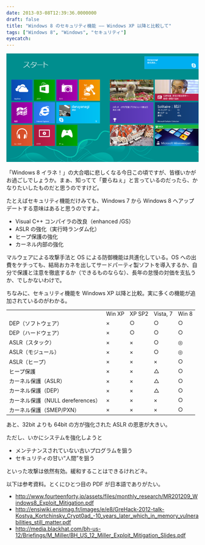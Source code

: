 ```yaml
---
date: 2013-03-08T12:39:36.0000000
draft: false
title: "Windows 8 のセキュリティ機能 ―― Windows XP 以降と比較して"
tags: ["Windows 8", "Windows", "セキュリティ"]
eyecatch: 
---
```

<p><span itemscope itemtype="http://schema.org/Photograph"><img src="20130610230039.png" alt="f:id:daruyanagi:20130610230039p:plain" title="f:id:daruyanagi:20130610230039p:plain" class="hatena-fotolife" itemprop="image"></span></p><p>「Windows 8 イラネ！」の大合唱に悲しくなる今日この頃ですが、皆様いかがお過ごしでしょうか。まぁ、知ってて「要らねぇ」と言っているのだったら、かなりたいしたものだと思うのですけど。</p><p>たとえばセキュリティ機能だけみても、Windows 7 から Windows 8 へアップデートする意味はあると思うのですよ。</p>

<ul>
<li>Visual C++ コンパイラの改良（enhanced /GS）</li>
<li>ASLR の強化（実行時ランダム化）</li>
<li>ヒープ保護の強化</li>
<li>カーネル内部の強化</li>
</ul><p>マルウェアによる攻撃手法と OS による防御機能は共進化している。OS への出費をケチっても、結局おカネを出してサードパーティ製ソフトを導入するか、自分で保護と注意を徹底するか（できるものならな）、長年の怠慢の対価を支払うか、でしかないわけで。</p><p>ちなみに、セキュリティ機能を Windows XP 以降と比較。実に多くの機能が追加されているのがわかる。</p>

<table>
<tr>
<td></td>
<td>Win XP</td>
<td>XP SP2</td>
<td>Vista, 7</td>
<td>Win 8</td>
</tr>
<tr>
<td>DEP（ソフトウェア）</td>
<td>×</td>
<td>○</td>
<td>○</td>
<td>○</td>
</tr>
<tr>
<td>DEP（ハードウェア）</td>
<td>×</td>
<td>○</td>
<td>○</td>
<td>○</td>
</tr>
<tr>
<td>ASLR（スタック）</td>
<td>×</td>
<td>×</td>
<td>○</td>
<td>◎</td>
</tr>
<tr>
<td>ASLR（モジュール）</td>
<td>×</td>
<td>×</td>
<td>○</td>
<td>◎</td>
</tr>
<tr>
<td>ASLR（ヒープ）</td>
<td>×</td>
<td>×</td>
<td>×</td>
<td>○</td>
</tr>
<tr>
<td>ヒープ保護</td>
<td>×</td>
<td>×</td>
<td>△</td>
<td>○</td>
</tr>
<tr>
<td>カーネル保護（ASLR）</td>
<td>×</td>
<td>×</td>
<td>△</td>
<td>○</td>
</tr>
<tr>
<td>カーネル保護（DEP）</td>
<td>×</td>
<td>×</td>
<td>△</td>
<td>○</td>
</tr>
<tr>
<td>カーネル保護（NULL dereferences）</td>
<td>×</td>
<td>×</td>
<td>×</td>
<td>○</td>
</tr>
<tr>
<td>カーネル保護（SMEP/PXN）</td>
<td>×</td>
<td>×</td>
<td>×</td>
<td>○</td>
</tr>
</table><p>あと、32bit よりも 64bit の方が強化された ASLR の恩恵が大きい。</p><p>ただし、いかにシステムを強化しようと</p>

<ul>
<li>メンテナンスされていない古いプログラムを狙う</li>
<li>セキュリティの甘い“人間”を狙う</li>
</ul><p>といった攻撃は依然有効。緩和することはできるけれどネ。</p><p>以下は参考資料。とくにひとつ目の PDF が日本語でありがたい。</p>

<ul>
<li><a href="http://www.fourteenforty.jp/assets/files/monthly_research/MR201209_Windows8_Exploit_Mitigation.pdf">http://www.fourteenforty.jp/assets/files/monthly_research/MR201209_Windows8_Exploit_Mitigation.pdf</a></li>
<li><a href="http://ensiwiki.ensimag.fr/images/e/e8/GreHack-2012-talk-Kostya_Kortchinsky_Crypt0ad_-10_years_later_which_in_memory_vulnerabilities_still_matter.pdf">http://ensiwiki.ensimag.fr/images/e/e8/GreHack-2012-talk-Kostya_Kortchinsky_Crypt0ad_-10_years_later_which_in_memory_vulnerabilities_still_matter.pdf</a></li>
<li><a href="http://media.blackhat.com/bh-us-12/Briefings/M_Miller/BH_US_12_Miller_Exploit_Mitigation_Slides.pdf">http://media.blackhat.com/bh-us-12/Briefings/M_Miller/BH_US_12_Miller_Exploit_Mitigation_Slides.pdf</a></li>
</ul>